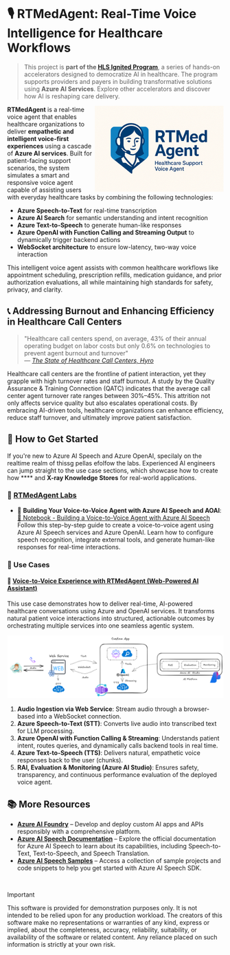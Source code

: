 <!-- markdownlint-disable MD033 -->

# **🎙️ RTMedAgent: Real-Time Voice Intelligence for Healthcare Workflows**

> This project is **part of the [HLS Ignited Program](https://github.com/microsoft/aihlsIgnited)**, a series of hands-on accelerators designed to democratize AI in healthcare. The program supports providers and payers in building transformative solutions using **Azure AI Services**. Explore other accelerators and discover how AI is reshaping care delivery.

<img src="utils/images/medagent.png" align="right" height="200" style="float:right; height:200px;" />

**RTMedAgent** is a real-time voice agent that enables healthcare organizations to deliver **empathetic and intelligent voice-first experiences** using a cascade of **Azure AI services**. Built for patient-facing support scenarios, the system simulates a smart and responsive voice agent capable of assisting users with everyday healthcare tasks by combining the following technologies:

- **Azure Speech-to-Text** for real-time transcription  
- **Azure AI Search** for semantic understanding and intent recognition  
- **Azure Text-to-Speech** to generate human-like responses  
- **Azure OpenAI with Function Calling and Streaming Output** to dynamically trigger backend actions  
- **WebSocket architecture** to ensure low-latency, two-way voice interaction  

This intelligent voice agent assists with common healthcare workflows like appointment scheduling, prescription refills, medication guidance, and prior authorization evaluations, all while maintaining high standards for safety, privacy, and clarity.


## **📞 Addressing Burnout and Enhancing Efficiency in Healthcare Call Centers**

> "Healthcare call centers spend, on average, 43% of their annual operating budget on labor costs but only 0.6% on technologies to prevent agent burnout and turnover"  
> — *[The State of Healthcare Call Centers, Hyro](https://assets-002.noviams.com/novi-file-uploads/pac/PDFs-and-Documents/Industry_Partners/Hyro_-_The_State_of_Healthcare_Call_Centers_2023_Report-fa539649.pdf?utm_source=chatgpt.com)​*


Healthcare call centers are the frontline of patient interaction, yet they grapple with high turnover rates and staff burnout. A study by the Quality Assurance & Training Connection (QATC) indicates that the average call center agent turnover rate ranges between 30%–45%. This attrition not only affects service quality but also escalates operational costs.​ By embracing AI-driven tools, healthcare organizations can enhance efficiency, reduce staff turnover, and ultimately improve patient satisfaction.

## **🚀 How to Get Started**

If you're new to Azure AI Speech and Azure OpenAI, specilaly on the realtime realm of thissg pellas efolfow the labs. Experienced AI engineers can jump straight to the use case sections, which showcase how to create how **** and **X-ray Knowledge Stores** for real-world applications.

### **🧪 [RTMedAgent Labs](labs/README.md)**

+ 🧪 **Building Your Voice-to-Voice Agent with Azure AI Speech and AOAI**: [🧾 Notebook - Building a Voice-to-Voice Agent with Azure AI Speech](labs/01-build-your-audio-agent.ipynb) Follow this step-by-step guide to create a voice-to-voice agent using Azure AI Speech services and Azure OpenAI. Learn how to configure speech recognition, integrate external tools, and generate human-like responses for real-time interactions.

### **🏥 Use Cases**

#### **📝 [Voice-to-Voice Experience with RTMedAgent (Web-Powered AI Assistant)](usecases/browser_RTMedAgent/README.md)**

This use case demonstrates how to deliver real-time, AI-powered healthcare conversations using Azure and OpenAI services. It transforms natural patient voice interactions into structured, actionable outcomes by orchestrating multiple services into one seamless agentic system.

![alt text](utils/images/arch.png)

1. **Audio Ingestion via Web Service**: Stream audio through a browser-based into a WebSocket connection.  
2. **Azure Speech-to-Text (STT)**: Converts live audio into transcribed text for LLM processing.  
3. **Azure OpenAI with Function Calling & Streaming**: Understands patient intent, routes queries, and dynamically calls backend tools in real time.  
4. **Azure Text-to-Speech (TTS)**: Delivers natural, empathetic voice responses back to the user (chunks).  
5. **RAI, Evaluation & Monitoring (Azure AI Studio)**: Ensures safety, transparency, and continuous performance evaluation of the deployed voice agent.  

## **📚 More Resources**

- **[Azure AI Foundry](https://azure.microsoft.com/en-us/products/ai-foundry/?msockid=0b24a995eaca6e7d3c1dbc1beb7e6fa8#Use-cases-and-Capabilities)** – Develop and deploy custom AI apps and APIs responsibly with a comprehensive platform.
- **[Azure AI Speech Documentation](https://learn.microsoft.com/en-us/azure/ai-services/speech-service/)** – Explore the official documentation for Azure AI Speech to learn about its capabilities, including Speech-to-Text, Text-to-Speech, and Speech Translation.
- **[Azure AI Speech Samples](https://github.com/Azure-Samples/cognitive-services-speech-sdk)** – Access a collection of sample projects and code snippets to help you get started with Azure AI Speech SDK.


<br>

> [!IMPORTANT]  
> This software is provided for demonstration purposes only. It is not intended to be relied upon for any production workload. The creators of this software make no representations or warranties of any kind, express or implied, about the completeness, accuracy, reliability, suitability, or availability of the software or related content. Any reliance placed on such information is strictly at your own risk.
